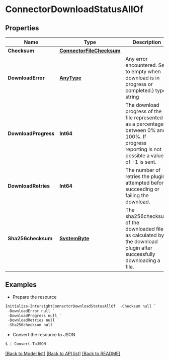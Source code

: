 # ConnectorDownloadStatusAllOf
## Properties

Name | Type | Description | Notes
------------ | ------------- | ------------- | -------------
**Checksum** | [**ConnectorFileChecksum**](ConnectorFileChecksum.md) |  | [optional] 
**DownloadError** | [**AnyType**](.md) | Any error encountered. Set to empty when download is in progress or completed.} type: string | [optional] 
**DownloadProgress** | **Int64** | The download progress of the file represented as a percentage between 0% and 100%. If progress reporting is not possible a value of -1 is sent. | [optional] 
**DownloadRetries** | **Int64** | The number of retries the plugin attempted before succeeding or failing the download. | [optional] 
**Sha256checksum** | [**SystemByte**](SystemByte.md) | The sha256checksum of the downloaded file as calculated by the download plugin after successfully downloading a file. | [optional] 

## Examples

- Prepare the resource
```powershell
Initialize-IntersightConnectorDownloadStatusAllOf  -Checksum null `
 -DownloadError null `
 -DownloadProgress null `
 -DownloadRetries null `
 -Sha256checksum null
```

- Convert the resource to JSON
```powershell
$ | Convert-ToJSON
```

[[Back to Model list]](../README.md#documentation-for-models) [[Back to API list]](../README.md#documentation-for-api-endpoints) [[Back to README]](../README.md)

